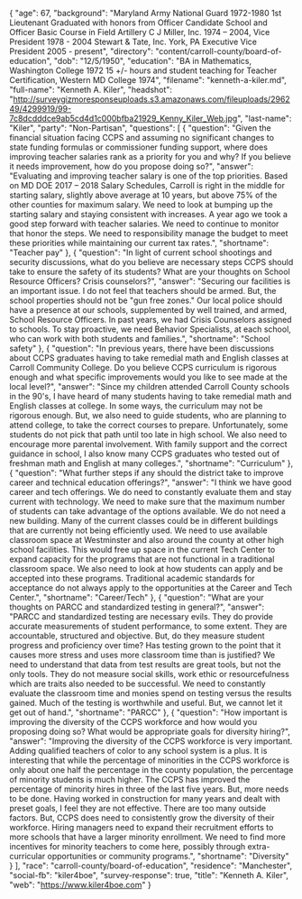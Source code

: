 {
  "age": 67,
  "background": "Maryland Army National Guard 1972-1980 1st Lieutenant Graduated with honors from Officer Candidate School and Officer Basic Course in Field Artillery C J Miller, Inc. 1974 – 2004, Vice President 1978 - 2004 Stewart & Tate, Inc. York, PA Executive Vice President 2005 - present",
  "directory": "content/carroll-county/board-of-education",
  "dob": "12/5/1950",
  "education": "BA in Mathematics, Washington College 1972 15 +/- hours and student teaching for Teacher Certification, Western MD College 1974",
  "filename": "kenneth-a-kiler.md",
  "full-name": "Kenneth A. Kiler",
  "headshot": "http://surveygizmoresponseuploads.s3.amazonaws.com/fileuploads/296249/4299919/99-7c8dcdddce9ab5cd4d1c000bfba21929_Kenny_Kiler_Web.jpg",
  "last-name": "Kiler",
  "party": "Non-Partisan",
  "questions": [
    {
      "question": "Given the financial situation facing CCPS and assuming no significant changes to state funding formulas or commissioner funding support, where does improving teacher salaries rank as a priority for you and why? If you believe it needs improvement, how do you propose doing so?",
      "answer": "Evaluating and improving teacher salary is one of the top priorities. Based on MD DOE 2017 – 2018 Salary Schedules, Carroll is right in the middle for starting salary, slightly above average at 10 years, but above 75% of the other counties for maximum salary. We need to look at bumping up the starting salary and staying consistent with increases. A year ago we took a good step forward with teacher salaries. We need to continue to monitor that honor the steps. We need to responsibility manage the budget to meet these priorities while maintaining our current tax rates.",
      "shortname": "Teacher pay"
    },
    {
      "question": "In light of current school shootings and security discussions, what do you believe are necessary steps CCPS should take to ensure the safety of its students? What are your thoughts on School Resource Officers? Crisis counselors?",
      "answer": "Securing our facilities is an important issue. I do not feel that teachers should be armed. But, the school properties should not be \"gun free zones.\" Our local police should have a presence at our schools, supplemented by well trained, and armed, School Resource Officers. In past years, we had Crisis Counselors assigned to schools. To stay proactive, we need Behavior Specialists, at each school, who can work with both students and families.",
      "shortname": "School safety"
    },
    {
      "question": "In previous years, there have been discussions about CCPS graduates having to take remedial math and English classes at Carroll Community College. Do you believe CCPS curriculum is rigorous enough and what specific improvements would you like to see made at the local level?",
      "answer": "Since my children attended Carroll County schools in the 90's, I have heard of many students having to take remedial math and English classes at college. In some ways, the curriculum may not be rigorous enough. But, we also need to guide students, who are planning to attend college, to take the correct courses to prepare. Unfortunately, some students do not pick that path until too late in high school. We also need to encourage more parental involvement. With family support and the correct guidance in school, I also know many CCPS graduates who tested out of freshman math and English at many colleges.",
      "shortname": "Curriculum"
    },
    {
      "question": "What further steps if any should the district take to improve career and technical education offerings?",
      "answer": "I think we have good career and tech offerings. We do need to constantly evaluate them and stay current with technology. We need to make sure that the maximum number of students can take advantage of the options available. We do not need a new building. Many of the current classes could be in different buildings that are currently not being efficiently used. We need to use available classroom space at Westminster and also around the county at other high school facilities. This would free up space in the current Tech Center to expand capacity for the programs that are not functional in a traditional classroom space. We also need to look at how students can apply and be accepted into these programs. Traditional academic standards for acceptance do not always apply to the opportunities at the Career and Tech Center.",
      "shortname": "Career/Tech"
    },
    {
      "question": "What are your thoughts on PARCC and standardized testing in general?",
      "answer": "PARCC and standardized testing are necessary evils. They do provide accurate measurements of student performance, to some extent. They are accountable, structured and objective. But, do they measure student progress and proficiency over time? Has testing grown to the point that it causes more stress and uses more classroom time than is justified? We need to understand that data from test results are great tools, but not the only tools. They do not measure social skills, work ethic or resourcefulness which are traits also needed to be successful. We need to constantly evaluate the classroom time and monies spend on testing versus the results gained. Much of the testing is worthwhile and useful. But, we cannot let it get out of hand.",
      "shortname": "PARCC"
    },
    {
      "question": "How important is improving the diversity of the CCPS workforce and how would you proposing doing so? What would be appropriate goals for diversity hiring?",
      "answer": "Improving the diversity of the CCPS workforce is very important. Adding qualified teachers of color to any school system is a plus. It is interesting that while the percentage of minorities in the CCPS workforce is only about one half the percentage in the county population, the percentage of minority students is much higher. The CCPS has improved the percentage of minority hires in three of the last five years. But, more needs to be done. Having worked in construction for many years and dealt with preset goals, I feel they are not effective. There are too many outside factors. But, CCPS does need to consistently grow the diversity of their workforce. Hiring managers need to expand their recruitment efforts to more schools that have a larger minority enrollment. We need to find more incentives for minority teachers to come here, possibly through extra-curricular opportunities or community programs.",
      "shortname": "Diversity"
    }
  ],
  "race": "carroll-county/board-of-education",
  "residence": "Manchester",
  "social-fb": "kiler4boe",
  "survey-response": true,
  "title": "Kenneth A. Kiler",
  "web": "https://www.kiler4boe.com"
}
